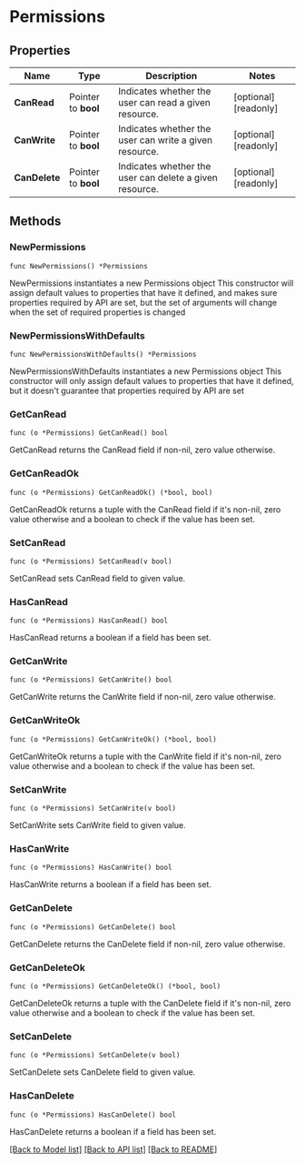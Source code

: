 # Permissions

## Properties

Name | Type | Description | Notes
------------ | ------------- | ------------- | -------------
**CanRead** | Pointer to **bool** | Indicates whether the user can read a given resource. | [optional] [readonly] 
**CanWrite** | Pointer to **bool** | Indicates whether the user can write a given resource. | [optional] [readonly] 
**CanDelete** | Pointer to **bool** | Indicates whether the user can delete a given resource. | [optional] [readonly] 

## Methods

### NewPermissions

`func NewPermissions() *Permissions`

NewPermissions instantiates a new Permissions object
This constructor will assign default values to properties that have it defined,
and makes sure properties required by API are set, but the set of arguments
will change when the set of required properties is changed

### NewPermissionsWithDefaults

`func NewPermissionsWithDefaults() *Permissions`

NewPermissionsWithDefaults instantiates a new Permissions object
This constructor will only assign default values to properties that have it defined,
but it doesn't guarantee that properties required by API are set

### GetCanRead

`func (o *Permissions) GetCanRead() bool`

GetCanRead returns the CanRead field if non-nil, zero value otherwise.

### GetCanReadOk

`func (o *Permissions) GetCanReadOk() (*bool, bool)`

GetCanReadOk returns a tuple with the CanRead field if it's non-nil, zero value otherwise
and a boolean to check if the value has been set.

### SetCanRead

`func (o *Permissions) SetCanRead(v bool)`

SetCanRead sets CanRead field to given value.

### HasCanRead

`func (o *Permissions) HasCanRead() bool`

HasCanRead returns a boolean if a field has been set.

### GetCanWrite

`func (o *Permissions) GetCanWrite() bool`

GetCanWrite returns the CanWrite field if non-nil, zero value otherwise.

### GetCanWriteOk

`func (o *Permissions) GetCanWriteOk() (*bool, bool)`

GetCanWriteOk returns a tuple with the CanWrite field if it's non-nil, zero value otherwise
and a boolean to check if the value has been set.

### SetCanWrite

`func (o *Permissions) SetCanWrite(v bool)`

SetCanWrite sets CanWrite field to given value.

### HasCanWrite

`func (o *Permissions) HasCanWrite() bool`

HasCanWrite returns a boolean if a field has been set.

### GetCanDelete

`func (o *Permissions) GetCanDelete() bool`

GetCanDelete returns the CanDelete field if non-nil, zero value otherwise.

### GetCanDeleteOk

`func (o *Permissions) GetCanDeleteOk() (*bool, bool)`

GetCanDeleteOk returns a tuple with the CanDelete field if it's non-nil, zero value otherwise
and a boolean to check if the value has been set.

### SetCanDelete

`func (o *Permissions) SetCanDelete(v bool)`

SetCanDelete sets CanDelete field to given value.

### HasCanDelete

`func (o *Permissions) HasCanDelete() bool`

HasCanDelete returns a boolean if a field has been set.


[[Back to Model list]](../README.md#documentation-for-models) [[Back to API list]](../README.md#documentation-for-api-endpoints) [[Back to README]](../README.md)


